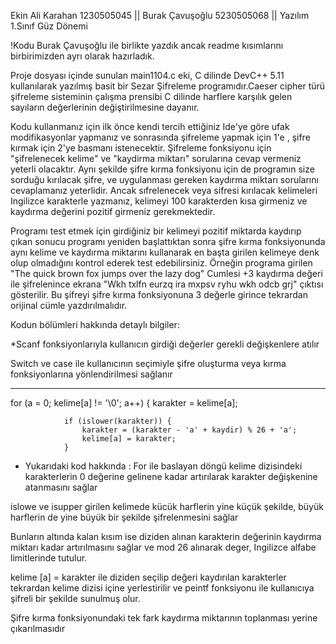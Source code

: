 Ekin Ali Karahan 1230505045 || Burak Çavuşoğlu 5230505068 || Yazılım 1.Sınıf Güz Dönemi


!Kodu Burak Çavuşoğlu ile birlikte yazdık ancak readme kısımlarını birbirimizden ayrı olarak hazırladık.


Proje dosyası içinde sunulan main1104.c eki, C dilinde DevC++ 5.11 kullanılarak yazılmış basit bir Sezar Şifreleme programıdır.Caeser cipher türü şifreleme sisteminin çalışma prensibi C dilinde harflere karşılık gelen sayıların değerlerinin değiştirilmesine dayanır.

Kodu kullanmanız için ilk önce kendi tercih ettiğiniz Ide'ye göre ufak modifikasyonlar yapmanız ve sonrasında şifreleme yapmak için 1'e , şifre kırmak için 2'ye basmanı istenecektir.
Şifreleme fonksiyonu için "şifrelenecek kelime" ve "kaydirma miktarı" sorularına cevap vermeniz yeterli olacaktır. Aynı şekilde şifre kırma fonksiyonu için de programın size sorduğu kırılacak şifre, ve uygulanması gereken kaydırma miktarı sorularını cevaplamanız yeterlidir. Ancak sıfrelenecek veya sifresi kırılacak kelimeleri Ingilizce karakterle yazmanız, kelimeyi 100 karakterden kısa girmeniz ve kaydırma değerini pozitif girmeniz gerekmektedir.

Programı test etmek için girdiğiniz bir kelimeyi pozitif miktarda kaydırıp çıkan sonucu programı yeniden başlattıktan sonra şifre kırma fonksiyonunda aynı kelime ve kaydırma miktarını kullanarak en başta
girilen kelimeye denk olup olmadığını kontrol ederek test edebilirsiniz. Örneğin programa girilen "The quick brown fox jumps over the lazy dog" Cumlesi +3 kaydırma değeri ile şifrelenince ekrana
"Wkh txlfn eurzq ira mxpsv ryhu wkh odcb grj" çıktısı gösterilir. Bu şifreyi şifre kırma fonksiyonuna 3 değerle girince tekrardan orijinal cümle yazdırılmalıdır.

Kodun bölümleri hakkında detaylı bilgiler:


*Scanf fonksiyonlarıyla kullanıcın girdiği değerler gerekli değişkenlere atılır
 
Switch ve case ile kullanıcının seçimiyle şifre oluşturma veya kırma fonksiyonlarına yönlendirilmesi sağlanır

-----------------------------------------       

for (a = 0; kelime[a] != '\0'; a++) {
            karakter = kelime[a];

                if (islower(karakter)) {
                    karakter = (karakter - 'a' + kaydir) % 26 + 'a';
                    kelime[a] = karakter;
                } 

* Yukarıdaki kod hakkında :
For ile baslayan döngü kelime dizisindeki karakterlerin 0 değerine gelinene kadar artırılarak karakter değişkenine atanmasını sağlar

islowe ve isupper girilen kelimede kücük harflerin yine küçük şekilde, büyük harflerin de yine büyük bir şekilde şifrelenmesini sağlar

Bunların altında kalan kısım ise diziden alınan karakterin değerinin kaydırma miktarı kadar artırılmasını sağlar ve mod 26 alınarak deger, Ingilizce alfabe limitlerinde tutulur.

kelime [a] = karakter ile diziden seçilip değeri kaydırılan karakterler tekrardan kelime dizisi içine yerlestirilir ve peintf fonksiyonu ile kullanıcıya şifreli bir şekilde sunulmuş olur.

Şifre kırma fonksiyonundaki tek fark kaydırma miktarının toplanması yerine çıkarılmasıdır



